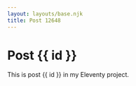```yaml
---
layout: layouts/base.njk
title: Post 12648
---
```


# Post {{ id }}

This is post {{ id }} in my Eleventy project.
